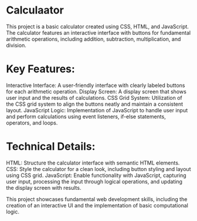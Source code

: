 # Calculaator

This project is a basic calculator created using CSS, HTML, and JavaScript. The calculator features an interactive interface with buttons for fundamental arithmetic operations, including addition, subtraction, multiplication, and division.

# Key Features:
Interactive Interface: A user-friendly interface with clearly labeled buttons for each arithmetic operation. 
Display Screen: A display screen that shows user input and the results of calculations. 
CSS Grid System: Utilization of the CSS grid system to align the buttons neatly and maintain a consistent layout. 
JavaScript Logic: Implementation of JavaScript to handle user input and perform calculations using event listeners, if-else statements, operators, and loops. 

# Technical Details:
HTML: Structure the calculator interface with semantic HTML elements. 
CSS: Style the calculator for a clean look, including button styling and layout using CSS grid. 
JavaScript: Enable functionality with JavaScript, capturing user input, processing the input through logical operations, and updating the display screen with results. 

This project showcases fundamental web development skills, including the creation of an interactive UI and the implementation of basic computational logic.
